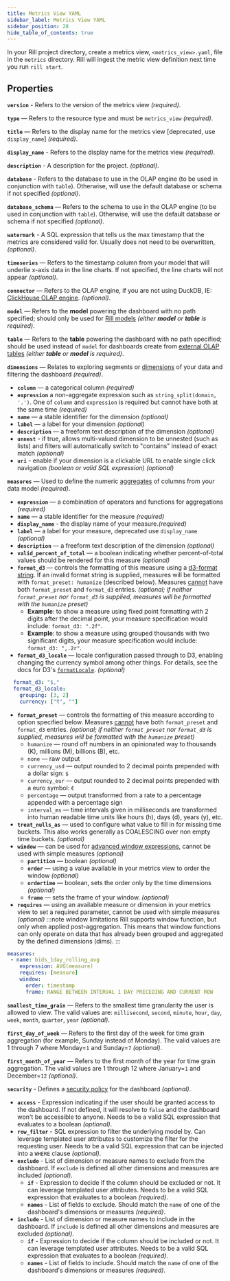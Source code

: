 ```yaml
---
title: Metrics View YAML
sidebar_label: Metrics View YAML
sidebar_position: 28
hide_table_of_contents: true
---
```


In your Rill project directory, create a metrics view, `<metrics_view>.yaml`, file in the `metrics` directory. Rill will ingest the metric view definition next time you run `rill start`.


## Properties

**`version`** - Refers to the version of the metrics view _(required)_. 

**`type`** — Refers to the resource type and must be `metrics_view` _(required)_. 

**`title`** — Refers to the display name for the metrics view [deprecated, use `display_name`] _(required)_.

**`display_name`** - Refers to the display name for the metrics view _(required)_.

**`description`** - A description for the project. _(optional)_.

**`database`** - Refers to the database to use in the OLAP engine (to be used in conjunction with `table`). Otherwise, will use the default database or schema if not specified _(optional)_.

**`database_schema`** — Refers to the schema to use in the OLAP engine (to be used in conjunction with `table`). Otherwise, will use the default database or schema if not specified _(optional)_.

**`watermark`** - A SQL expression that tells us the max timestamp that the metrics are considered valid for. Usually does not need to be overwritten, _(optional)_.

**`timeseries`** — Refers to the timestamp column from your model that will underlie x-axis data in the line charts. If not specified, the line charts will not appear _(optional)_.

**`connector`** — Refers to the OLAP engine, if you are not using DuckDB, IE: [ClickHouse OLAP engine](../olap-engines/multiple-olap.md). _(optional)_.

**`model`** — Refers to the **model** powering the dashboard with no path specified; should only be used for [Rill models](/build/models/models.md) _(either **model** or **table** is required)_.

**`table`** — Refers to the **table** powering the dashboard with no path specified; should be used instead of `model` for dashboards create from [external OLAP tables](../../concepts/OLAP.md#external-olap-tables) _(either **table** or **model** is required)_. 


**`dimensions`** — Relates to exploring segments or [dimensions](/build/metrics-view/metrics-view.md#dimensions) of your data and filtering the dashboard _(required)_.
  - **`column`** — a categorical column _(required)_ 
  - **`expression`** a non-aggregate expression such as `string_split(domain, '.')`. One of `column` and `expression` is required but cannot have both at the same time _(required)_
  - **`name`** — a stable identifier for the dimension _(optional)_
  - **`label`** — a label for your dimension _(optional)_ 
  - **`description`** — a freeform text description of the dimension  _(optional)_
  - **`unnest`** - if true, allows multi-valued dimension to be unnested (such as lists) and filters will automatically switch to "contains" instead of exact match _(optional)_
  - **`uri`** - enable if your dimension is a clickable URL to enable single click navigation _(boolean or valid SQL expression)_   _(optional)_

**`measures`** — Used to define the numeric [aggregates](/build/metrics-view/metrics-view.md#measures) of columns from your data model  _(required)_.
  - **`expression`** — a combination of operators and functions for aggregations _(required)_ 
  - **`name`** — a stable identifier for the measure _(required)_
  - **`display_name`** - the display name of your measure._(required)_
  - **`label`** — a label for your measure, deprecated use `display_name` _(optional)_ 
  - **`description`** — a freeform text description of the dimension  _(optional)_ 
  - **`valid_percent_of_total`** — a boolean indicating whether percent-of-total values should be rendered for this measure _(optional)_ 
  - **`format_d3`** — controls the formatting of this measure  using a [d3-format string](https://d3js.org/d3-format). If an invalid format string is supplied, measures will be formatted with `format_preset: humanize` (described below). Measures <u>cannot</u> have both `format_preset` and `format_d3` entries. _(optional; if neither `format_preset` nor `format_d3` is supplied, measures will be formatted with the `humanize` preset)_
    - **Example**: to show a measure using fixed point formatting with 2 digits after the decimal point, your measure specification would include: `format_d3: ".2f"`.
    - **Example**: to show a measure using grouped thousands with two significant digits, your measure specification would include: `format_d3: ",.2r"`.
  - **`format_d3_locale`** — locale configuration passed through to D3, enabling changing the currency symbol among other things. For details, see the docs for D3's [`formatLocale`](https://d3js.org/d3-format#formatLocale). _(optional)_

```yaml
  format_d3: "$,"
  format_d3_locale: 
    grouping: [3, 2]
    currency: ["₹", ""]
```
  - **`format_preset`** — controls the formatting of this measure according to option specified below. Measures <u>cannot</u> have both `format_preset` and `format_d3` entries. _(optional; if neither `format_preset` nor `format_d3` is supplied, measures will be formatted with the `humanize` preset)_
    - `humanize` — round off numbers in an opinionated way to thousands (K), millions (M), billions (B), etc.
    - `none` — raw output
    - `currency_usd` —  output rounded to 2 decimal points prepended with a dollar sign: `$`
    - `currency_eur` —  output rounded to 2 decimal points prepended with a euro symbol: `€`
    - `percentage` — output transformed from a rate to a percentage appended with a percentage sign
    - `interval_ms` — time intervals given in milliseconds are transformed into human readable time units like hours (h), days (d), years (y), etc.
  - **`treat_nulls_as`** — used to configure what value to fill in for missing time buckets. This also works generally as COALESCING over non empty time buckets. _(optional)_ 
  - **`window`** — can be used for [advanced window expressions](/build/metrics-view/advanced-expressions), cannot be used with simple measures _(optional)_ 
    - **`partition`** — boolean _(optional)_ 
    - **`order`** — using a value available in your metrics view to order the window _(optional)_ 
    - **`ordertime`** — boolean, sets the order only by the time dimensions _(optional)_ 
    - **`frame`** — sets the frame of your window. _(optional)_ 
  - **`requires`** — using an available measure or dimension in your metrics view to set a required parameter, cannot be used with simple measures  _(optional)_
 :::note window limitations
Rill supports window function, but only when applied post-aggregation. This means that window functions can only operate on data that has already been grouped and aggregated by the defined dimensions (dims).
 :::
```yaml
measures:
 - name: bids_1day_rolling_avg
    expression: AVG(measure)
    requires: [measure]
    window:
      order: timestamp
      frame: RANGE BETWEEN INTERVAL 1 DAY PRECEDING AND CURRENT ROW
```

**`smallest_time_grain`** — Refers to the smallest time granularity the user is allowed to view. The valid values are: `millisecond`, `second`, `minute`, `hour`, `day`, `week`, `month`, `quarter`, `year` _(optional)_.

**`first_day_of_week`** — Refers to the first day of the week for time grain aggregation (for example, Sunday instead of Monday). The valid values are 1 through 7 where Monday=`1` and Sunday=`7` _(optional)_.

**`first_month_of_year`** — Refers to the first month of the year for time grain aggregation. The valid values are 1 through 12 where January=`1` and December=`12` _(optional)_.

**`security`** - Defines a [security policy](/manage/security) for the dashboard _(optional)_.
  - **`access`** - Expression indicating if the user should be granted access to the dashboard. If not defined, it will resolve to `false` and the dashboard won't be accessible to anyone. Needs to be a valid SQL expression that evaluates to a boolean _(optional)_.
  - **`row_filter`** - SQL expression to filter the underlying model by. Can leverage templated user attributes to customize the filter for the requesting user. Needs to be a valid SQL expression that can be injected into a `WHERE` clause _(optional)_.
  - **`exclude`** - List of dimension or measure names to exclude from the dashboard. If `exclude` is defined all other dimensions and measures are included _(optional)_.
    - **`if`** - Expression to decide if the column should be excluded or not. It can leverage templated user attributes. Needs to be a valid SQL expression that evaluates to a boolean _(required)_.
    - **`names`** - List of fields to exclude. Should match the `name` of one of the dashboard's dimensions or measures _(required)_.
  - **`include`** - List of dimension or measure names to include in the dashboard. If `include` is defined all other dimensions and measures are excluded _(optional)_.
    - **`if`** - Expression to decide if the column should be included or not. It can leverage templated user attributes. Needs to be a valid SQL expression that evaluates to a boolean _(required)_.
    - **`names`** - List of fields to include. Should match the `name` of one of the dashboard's dimensions or measures _(required)_.
